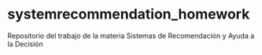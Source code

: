 # systemrecommendation_homework
Repositorio del trabajo de la materia Sistemas de Recomendación y Ayuda a la Decisión
